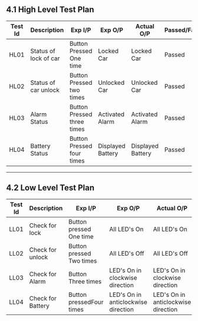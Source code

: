 

## 4.1 High Level Test Plan
| Test Id | Description | Exp I/P | Exp O/P | Actual O/P | Passed/Failed |
|---------|-------------|---------|---------|------------|---------------|
| HL01 | Status of lock of car | Button Pressed One time | Locked Car | Locked Car | Passed |
| HL02 | Status of car unlock | Button Pressed two times | Unlocked Car | Unlocked Car | Passed |
| HL03 | Alarm Status | Button Pressed three times | Activated Alarm | Activated Alarm | Passed |
| HL04 | Battery Status | Button Pressed four times | Displayed Battery | Displayed Battery | Passed | 

-----------------------------------------------------------------------------------------------------------------

## 4.2 Low Level Test Plan
| Test Id | Description | Exp I/P | Exp O/P | Actual O/P | Passed/Failed |
|---------|-------------|---------|---------|------------|---------------|
| LL01 | Check for lock | Button pressed One time | All LED's On | All LED's On | Passed |
| LL02 | Check for unlock | Button pressed Two times | All LED's Off | All LED's Off | Passed |
| LL03 | Check for Alarm | Button Three times | LED's On in clockwise direction | LED's On in clockwise direction | Passed |
| LL04 | Check for Battery | Button pressedFour times | LED's On in anticlockwise direction | LED's On in anticlockwise direction | Passed | 
 
